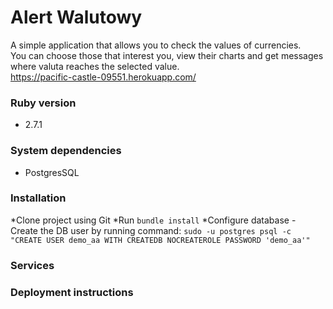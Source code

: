 # Alert Walutowy

A simple application that allows you to check the values of currencies. </br>
You can choose those that interest you, view their charts and get messages where valuta reaches the selected value.</br>
https://pacific-castle-09551.herokuapp.com/


### Ruby version
  * 2.7.1
### System dependencies
  * PostgresSQL
### Installation
  *Clone project using Git
  *Run `bundle install`
  *Configure database
    - Create the DB user by running command:
    ```
    sudo -u postgres psql -c "CREATE USER demo_aa WITH CREATEDB NOCREATEROLE PASSWORD 'demo_aa'"
    ```
### Services

### Deployment instructions
